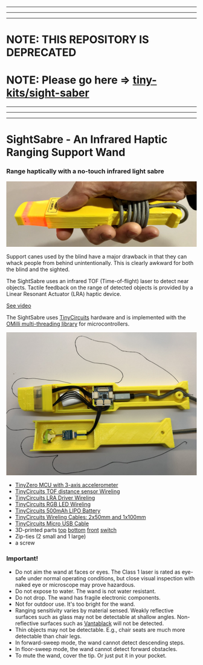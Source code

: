 
-----

-----

-----
# NOTE: THIS REPOSITORY IS DEPRECATED
# NOTE: Please go here => [tiny-kits/sight-saber](https://github.com/tiny-kits/sight-saber)

-----

-----

-----

# SightSabre - An Infrared Haptic Ranging Support Wand 
### Range haptically with a no-touch infrared light sabre
<a href="https://raw.githubusercontent.com/oyamist/om-ranger/master/assets/sight-saber.jpg"><img src="https://raw.githubusercontent.com/oyamist/om-ranger/master/assets/sight-saber.jpg" width=800px/></a>

Support canes used by the blind have a major drawback in that
they can whack people from behind unintentionally.  This is clearly
awkward for both the blind and the sighted.

The SightSabre uses an infrared TOF (Time-of-flight) laser 
to detect near objects.
Tactile feedback on the range of detected objects is provided by
a Linear Resonant Actuator (LRA) haptic device.

[See video](https://youtu.be/uYHzJQGOatI)

The SightSabre uses [TinyCircuits](https://tinycircuits.com) hardware
and is implemented with the [OMilli multi-threading library](https://github.com/oyamist/om-ranger/tree/master/src/omilli)
for microcontrollers.

<a href="https://raw.githubusercontent.com/oyamist/om-ranger/master/assets/sight-saber-parts.jpg"><img src="https://raw.githubusercontent.com/oyamist/om-ranger/master/assets/sight-saber-parts.jpg" width=800px/></a>

* [TinyZero MCU with 3-axis accelerometer](https://tinycircuits.com/products/tinyzero-processor)
* [TinyCircuits TOF distance sensor Wireling](https://tinycircuits.com/products/tof-distance-sensor-wireling-vl53l0x)
* [TinyCircuits LRA Driver Wireling](https://tinycircuits.com/products/lra-wireling-drv2605)
* [TinyCircuits RGB LED Wireling](https://tinycircuits.com/products/serial-rgb-led-wireling)
* [TinyCircuits 500mAh LIPO Battery](https://tinycircuits.com/products/lithium-ion-polymer-battery-3-7v-500mah)
* [TinyCircuits Wireling Cables: 2x50mm and 1x100mm](https://tinycircuits.com/products/5-pin-extension-cable)
* [TinyCircuits Micro USB Cable](https://tinycircuits.com/products/micro-usb-cable-3-feet)
* 3D-printed parts [top](https://github.com/oyamist/om-ranger/blob/master/3dp/cubify/case-top.stl) [bottom](https://github.com/oyamist/om-ranger/blob/master/3dp/cubify/case-bot.stl) [front](https://github.com/oyamist/om-ranger/blob/master/3dp/cubify/case-front.stl) [switch](https://github.com/oyamist/om-ranger/blob/master/3dp/cubify/switch.stl)
* Zip-ties (2 small and 1 large)
* a screw

### Important!

* Do not aim the wand at faces or eyes. The Class 1 laser is rated as eye-safe 
  under normal operating conditions, but close visual inspection with naked eye
  or microscope may prove hazardous.
* Do not expose to water. The wand is not water resistant.
* Do not drop. The wand has fragile electronic components.
* Not for outdoor use. It's too bright for the wand.
* Ranging sensitivity varies by material sensed. Weakly reflective surfaces
  such as glass may not be detectable at shallow angles.
  Non-reflective surfaces such as 
  [Vantablack](https://en.wikipedia.org/wiki/Vantablack) will not be 
  detected.
* Thin objects may not be detectable. E.g., chair seats are 
  much more detectable than chair legs. 
* In forward-sweep mode, the wand cannot detect descending steps.
* In floor-sweep mode, the wand cannot detect forward obstacles.
* To mute the wand, cover the tip. Or just put it in your pocket.
